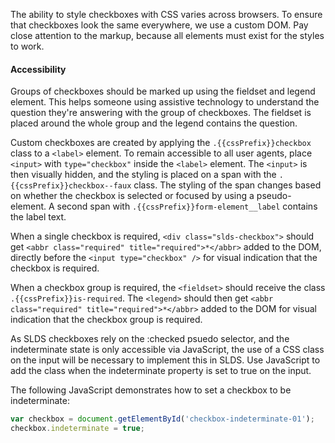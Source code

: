 The ability to style checkboxes with CSS varies across browsers. To ensure that checkboxes look the same everywhere, we use a custom DOM. Pay close attention to the markup, because all elements must exist for the styles to work.

<h4 class="site-text-heading--label">Accessibility</h4>

Groups of checkboxes should be marked up using the fieldset and legend element. This helps someone using assistive technology to understand the question they're answering with the group of checkboxes. The fieldset is placed around the whole group and the legend contains the question.

Custom checkboxes are created by applying the `.{{cssPrefix}}checkbox` class to a `<label>` element. To remain accessible to all user agents, place `<input>` with `type="checkbox"` inside the `<label>` element.  The `<input>` is then visually hidden, and the styling is placed on a span with the `.{{cssPrefix}}checkbox--faux` class. The styling of the span changes based on whether the checkbox is selected or focused by using a pseudo-element. A second span with `.{{cssPrefix}}form-element__label` contains the label text.

When a single checkbox is required, `<div class="slds-checkbox">` should get `<abbr class="required" title="required">*</abbr>` added to the DOM, directly before the `<input type="checkbox" />` for visual indication that the checkbox is required.

When a checkbox group is required, the `<fieldset>` should receive the class `.{{cssPrefix}}is-required`. The `<legend>` should then get `<abbr class="required" title="required">*</abbr>` added to the DOM for visual indication that the checkbox group is required.

As SLDS checkboxes rely on the :checked psuedo selector, and the indeterminate state is only accessible via JavaScript, the use of a CSS class on the input will be necessary to implement this in SLDS. Use JavaScript to add the class when the indeterminate property is set to true on the input.

The following JavaScript demonstrates how to set a checkbox to be indeterminate:
```js
var checkbox = document.getElementById('checkbox-indeterminate-01');
checkbox.indeterminate = true;
```
